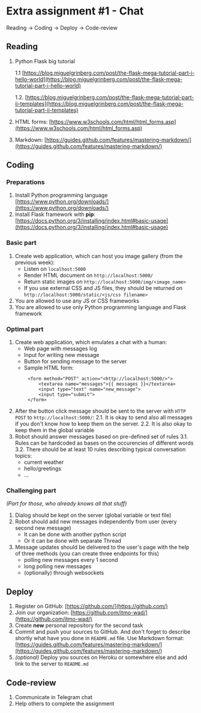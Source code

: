 # Extra assignment #1 - Chat

Reading → Coding → Deploy → Code-review

## Reading

1. Python Flask big tutorial

     1.1 [https://blog.miguelgrinberg.com/post/the-flask-mega-tutorial-part-i-hello-world](https://blog.miguelgrinberg.com/post/the-flask-mega-tutorial-part-i-hello-world)
     
     1.2. [https://blog.miguelgrinberg.com/post/the-flask-mega-tutorial-part-ii-templates](https://blog.miguelgrinberg.com/post/the-flask-mega-tutorial-part-ii-templates)
2. HTML forms: [https://www.w3schools.com/html/html_forms.asp](https://www.w3schools.com/html/html_forms.asp)
3. Markdown: [https://guides.github.com/features/mastering-markdown/](https://guides.github.com/features/mastering-markdown/)

## Coding

### Preparations

1. Install Python programming language [https://www.python.org/downloads/](https://www.python.org/downloads/)
2. Install Flask framework with **pip**: [https://docs.python.org/3/installing/index.html#basic-usage](https://docs.python.org/3/installing/index.html#basic-usage)

### Basic part

1. Create web application, which can host you image gallery (from the previous week):
    - Listen on `localhost:5000`
    - Render HTML document on `http://localhost:5000/`
    - Return static images on `http://localhost:5000/img/<image_name>`
    - If you use external CSS and JS files, they should be returned on `http://localhost:5000/static/<js/css filename>`
2. You are allowed to use any JS or CSS frameworks
3. You are allowed to use only Python programming language and Flask framework

### Optimal part

1. Create web application, which emulates a chat with a human:
    - Web page with messages log
    - Input for writing new message
    - Button for sending message to the server
    - Sample HTML form:
```
        <form method="POST" action="<http://localhost:5000/>">
            <textarea name="messages">{{ messages }}</textarea>
            <input type="text" name="new_message">
            <input type="submit">
        </form>
```        

2. After the button click message should be sent to the server with `HTTP POST` to `http://localhost:5000/`:
2.1. It is okay to send also all messages if you don't know how to keep them on the server.
2.2. It is also okay to keep them in the global variable
3. Robot should answer messages based on pre-defined set of rules
3.1. Rules can be hardcoded as bases on the occurencies of different words
3.2. There should be at least 10 rules describing typical conversation topics:
    - current weather
    - hello/greetings
    - ...

### Challenging part

*(Part for those, who already knows all that stuff)*

1. Dialog should be kept on the server (global variable or text file)
2. Robot should add new messages independently from user (every second new message)
    - It can be done with another python script
    - Or it can be done with separate Thread
3. Message updates should be delivered to the user's page with the help of three methods (you can create three endpoints for this)
    - polling new messages every 1 second
    - long polling new messages
    - (optionally) through websockets

## Deploy

1. Register on GitHub: [https://github.com/](https://github.com/)
2. Join our organization: [https://github.com/itmo-wad/](https://github.com/itmo-wad/)
3. Create **new** personal repository for the second task
4. Commit and push your sources to GitHub. And don't forget to describe shortly what have you done in `README.md` file. Use Markdown format: [https://guides.github.com/features/mastering-markdown/](https://guides.github.com/features/mastering-markdown/)
5. *(optional)* Deploy you sources on Heroku or somewhere else and add link to the server to `README.md`

## Code-review

1. Communicate in Telegram chat
2. Help others to complete the assignment
